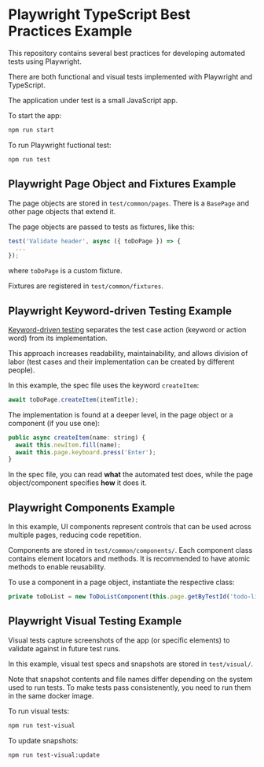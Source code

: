 # Playwright TypeScript Best Practices Example

This repository contains several best practices for developing automated tests using Playwright.

There are both functional and visual tests implemented with Playwright and TypeScript.

The application under test is a small JavaScript app.

To start the app:

```sh
npm run start
```

To run Playwright fuctional test:

```sh
npm run test
```

## Playwright Page Object and Fixtures Example

The page objects are stored in `test/common/pages`. There is a `BasePage` and other page objects that extend it.

The page objects are passed to tests as fixtures, like this:

```javascript
test('Validate header', async ({ toDoPage }) => {
  ...
});
```

where `toDoPage` is a custom fixture.

Fixtures are registered in `test/common/fixtures`.

## Playwright Keyword-driven Testing Example

[Keyword-driven testing](https://en.wikipedia.org/wiki/Keyword-driven_testing) separates the test case action (keyword or action word) from its implementation.

This approach increases readability, maintainability, and allows division of labor (test cases and their implementation can be created by different people).

In this example, the spec file uses the keyword `createItem`:

```javascript
await toDoPage.createItem(itemTitle);
```

The implementation is found at a deeper level, in the page object or a component (if you use one):

```javascript
public async createItem(name: string) {
  await this.newItem.fill(name);
  await this.page.keyboard.press('Enter');
}
```

In the spec file, you can read **what** the automated test does, while the page object/component specifies **how** it does it.

## Playwright Components Example

In this example, UI components represent controls that can be used across multiple pages, reducing code repetition.

Components are stored in `test/common/components/`. Each component class contains element locators and methods. It is recommended to have atomic methods to enable reusability.

To use a component in a page object, instantiate the respective class:

```javascript
private toDoList = new ToDoListComponent(this.page.getByTestId('todo-list'));
```

## Playwright Visual Testing Example

Visual tests capture screenshots of the app (or specific elements) to validate against in future test runs.

In this example, visual test specs and snapshots are stored in `test/visual/`.

Note that snapshot contents and file names differ depending on the system used to run tests. To make tests pass consistenently, you need to run them in the same docker image.

To run visual tests:

```sh
npm run test-visual
```

To update snapshots:

```sh
npm run test-visual:update
```
